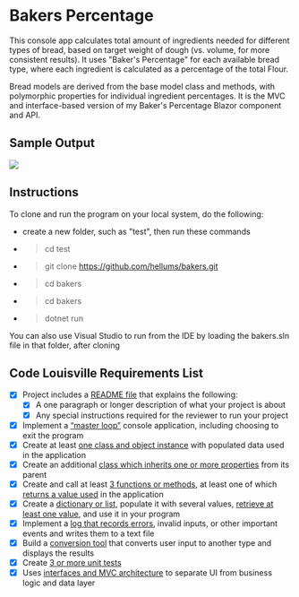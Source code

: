 # Bakers Percentage
This console app calculates total amount of ingredients needed for different types of bread, based on target weight of dough (vs. volume, for more consistent results). It uses "Baker's Percentage" for each available bread type, where each ingredient is calculated as a percentage of the total Flour. 

Bread models are derived from the base model class and methods, with polymorphic properties for individual ingredient percentages. It is the MVC and interface-based version of my Baker's Percentage Blazor component and API.

## Sample Output
<img src="https://user-images.githubusercontent.com/83464025/177398099-cda76add-710c-4258-b5a5-2a5f94460e79.png">

## Instructions

To clone and run the program on your local system, do the following:

- create a new folder, such as "test", then run these commands
- > cd test
- > git clone https://github.com/hellums/bakers.git
- > cd bakers
- > cd bakers
- > dotnet run

You can also use Visual Studio to run from the IDE by loading the bakers.sln file in that folder, after cloning

## Code Louisville Requirements List
- [X] Project includes a [README file](https://github.com/hellums/bakers/blob/root/README.md) that explains the following:
  - [X] A one paragraph or longer description of what your project is about
  - [X] Any special instructions required for the reviewer to run your project
- [X] Implement a [“master loop”](https://github.com/hellums/bakers/blob/0a81141147874d55a5204060c133c755710801c0/bakers/Controllers/PercentageController.cs#L11) console application, including choosing to exit the program
- [X] Create at least [one class and object instance](https://github.com/hellums/bakers/blob/0a81141147874d55a5204060c133c755710801c0/bakers/Models/PercentageModel.cs#L1) with populated data used in the application
- [X] Create an additional [class which inherits one or more properties](https://github.com/hellums/bakers/blob/0a81141147874d55a5204060c133c755710801c0/bakers/Models/PercentageModel.Ciabatta.cs#L3) from its parent
- [X] Create and call at least [3 functions or methods](https://github.com/hellums/bakers/blob/0a81141147874d55a5204060c133c755710801c0/bakers/Views/PercentageView.cs#L47), at least one of which [returns a value used](https://github.com/hellums/bakers/blob/0a81141147874d55a5204060c133c755710801c0/bakers/Views/PercentageView.cs#L45) in the application
- [X] Create a [dictionary or list](https://github.com/hellums/bakers/blob/0a81141147874d55a5204060c133c755710801c0/bakers/Views/PercentageView.cs#L10), populate it with several values, [retrieve at least one value](https://github.com/hellums/bakers/blob/0a81141147874d55a5204060c133c755710801c0/bakers/Controllers/PercentageController.cs#L13), and use it in your program
- [X] Implement a [log that records errors](https://github.com/hellums/bakers/blob/0a81141147874d55a5204060c133c755710801c0/bakers/Models/Logger/Logger.cs#L16), invalid inputs, or other important events and writes them to a text file
- [X] Build a [conversion tool](https://github.com/hellums/bakers/blob/0a81141147874d55a5204060c133c755710801c0/bakers/Models/PercentageModel.cs#L20) that converts user input to another type and displays the results
- [X] Create [3 or more unit tests](https://github.com/hellums/bakers/blob/0a81141147874d55a5204060c133c755710801c0/BakersTest/PercentageModelTest.cs#L4)
- [X] Uses [interfaces and MVC architecture](https://github.com/hellums/bakers/blob/5aad293bc22abdc7f0d699225554acb3071999c0/bakers/Controllers/PercentageController.cs#L3) to separate UI from business logic and data layer
